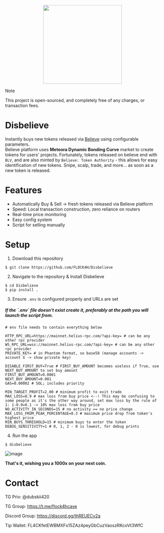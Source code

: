 <div align="center">

  <img src="https://github.com/user-attachments/assets/719beb23-dc3b-4f01-ada7-8ea1992e938c" width=256 />

</div>

> [!NOTE]
> This project is open-sourced, and completely free of any charges, or transaction fees.

# Disbelieve

Instantly buys new tokens released via [Believe](https://believe.app) using configurable parameters. </br>
Believe platform uses **Meteora Dynamic Bonding Curve** market to create tokens for users' projects. 
Fortunately, tokens released on believe end with `BLV`, and are also minted by `Believe: Token Authority` - this allows for easy identification of new tokens.
Snipe, scalp, trade, and more... as soon as a new token is released.

# Features

- Automatically Buy & Sell -> fresh tokens released via Believe platform
- Speed: Local transaction construction, zero reliance on routers
- Real-time price monitoring
- Easy config system
- Script for selling manually

# Setup

1. Download this repository

```
$ git clone https://github.com/FLOCK4H/Disbelieve
```

2. Navigate to the repository & Install Disbelieve

```
$ cd Disbelieve
$ pip install .
```

3. Ensure `.env` is configured properly and URLs are set

<h5>If the `.env` file doesn't exist create it, preferably at the path you will launch the script from.</h5>

```
# env file needs to contain everything below

HTTP_RPC_URL=https://mainnet.helius-rpc.com/?api-key= # can be any other rpc provider
WS_RPC_URL=wss://mainnet.helius-rpc.com/?api-key= # can be any other rpc provider
PRIVATE_KEY= # in Phantom format, so base58 (manage accounts -> account X -> show private key)

DISABLE_FIRST_BUY=True # FIRST_BUY_AMOUNT becomes useless if True, use NEXT_BUY_AMOUNT to set buy amount
FIRST_BUY_AMOUNT=0.0001
NEXT_BUY_AMOUNT=0.001
GAS=0.00002 # SOL; includes priority

MIN_TARGET_PROFIT=2.00 # minimum profit to exit trade
MAX_LOSS=0.9 # max loss from buy price <--! This may be confusing to some people as it's the other way around, set max loss by the rule of 1: 1-0.9=0.1 -> 10% max loss from buy price
NO_ACTIVITY_IN_SECONDS=15 # no activity == no price change
MAX_LOSS_FROM_PEAK_PERCENTAGE=0.3 # maximum price drop from token's highest price
MIN_BUYS_THRESHOLD=15 # minimum buys to enter the token
DEBUG_SENSITIVITY=1 # 0, 1, 2 - 0 is lowest, for debug prints
```

4. Run the app

```
$ disbelieve
```

![image](https://github.com/user-attachments/assets/720cdccb-e5e0-4066-b80a-d2c50e65c1b4)

**That's it, wishing you a 1000x on your next coin.**

# Contact

TG Priv: @dubskii420

TG Group: https://t.me/flock4hcave

Discord Group: https://discord.gg/thREUECv2a

Tip Wallet: FL4CKfetEWBMXFs15ZAz4peyGbCuzVaoszRKcoVt3WfC
